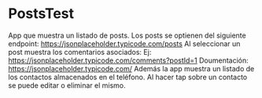 # PostsTest

App que muestra un listado de posts.
Los posts se optienen del siguiente endpoint: https://jsonplaceholder.typicode.com/posts
Al seleccionar un post muestra los comentarios asociados: Ej: https://jsonplaceholder.typicode.com/comments?postId=1
Doumentación: https://jsonplaceholder.typicode.com/
Además la app muestra un listado de los contactos almacenados en el teléfono. Al hacer tap sobre un contacto se puede editar o eliminar el mismo.

